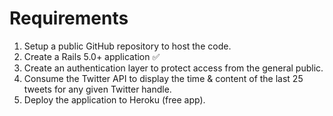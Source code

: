 # Requirements
1. Setup a public GitHub repository to host the code.
2. Create a Rails 5.0+ application ✅ 
3. Create an authentication layer to protect access from the general public.
4. Consume the Twitter API to display the time & content of the last 25 tweets for any given Twitter
handle.
5. Deploy the application to Heroku (free app).
